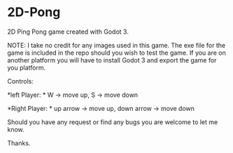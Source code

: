 # 2D-Pong
2D Ping Pong game created with Godot 3.

NOTE: I take no credit for any images used in this game. The exe file for the game is included in the repo
should you wish to test the game. If you are on another platform you will have to install Godot 3 and export the game for you platform.

Controls:

  *left Player: *
       W -> move up,
       S -> move down
      
  *Right Player: *
       up arrow -> move up,
       down arrow -> move down
      
Should you have any request or find any bugs you are welcome to let me know.

Thanks.
